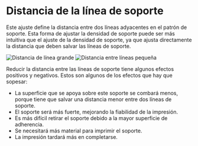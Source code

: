 Distancia de la línea de soporte
====
Este ajuste define la distancia entre dos líneas adyacentes en el patrón de soporte. Esta forma de ajustar la densidad de soporte puede ser más intuitiva que el ajuste de la densidad de soporte, ya que ajusta directamente la distancia que deben salvar las líneas de soporte.

<!--screenshot {
"image_path": "support_infill_rate_low.png",
"models": [{"script": "spiral_stair.scad"}],
"camera_position": [-95, 18, 116],
"settings": {
    "support_enable": true,
    "support_infill_rate": 10
},
"layer": 256,
"colours": 64
}-->
<!--screenshot {
"image_path": "support_infill_rate_high.png",
"models": [{"script": "spiral_stair.scad"}],
"camera_position": [-95, 18, 116],
"settings": {
    "support_enable": true,
    "support_infill_rate": 20
},
"layer": 256,
"colours": 64
}-->
![Distancia de línea grande](../images/support_infill_rate_low.png)
![Distancia entre líneas pequeña](../images/support_infill_rate_high.png)

Reducir la distancia entre las líneas de soporte tiene algunos efectos positivos y negativos. Estos son algunos de los efectos que hay que sopesar:
* La superficie que se apoya sobre este soporte se combará menos, porque tiene que salvar una distancia menor entre dos líneas de soporte.
* El soporte será más fuerte, mejorando la fiabilidad de la impresión.
* Es más difícil retirar el soporte debido a la mayor superficie de adherencia.
* Se necesitará más material para imprimir el soporte.
* La impresión tardará más en completarse.